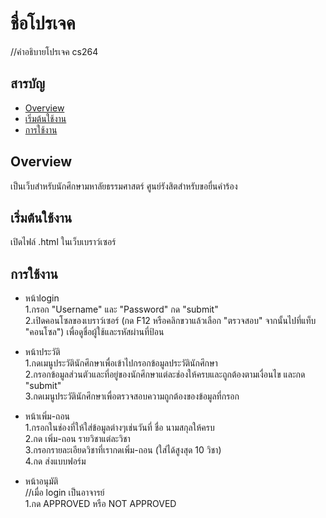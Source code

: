 # ชื่อโปรเจค
//คำอธิบายโปรเจค cs264

## สารบัญ
- [Overview](#Overview)
- [เริ่มต้นใช้งาน](#เริ่มต้นใช้งาน)
- [การใช้งาน](#การใช้งาน)

## Overview
เป็นเว็บสำหรับนักศึกษามหาลัยธรรมศาสตร์ ศูนย์รังสิตสำหรับขอยื่นคำร้อง

## เริ่มต้นใช้งาน
เปิดไฟล์ .html ในเว็บเบราว์เซอร์

## การใช้งาน
- หน้าlogin <br>
  1.กรอก "Username" และ "Password" กด "submit" <br>
  2.เปิดคอนโซลของเบราว์เซอร์ (กด F12 หรือคลิกขวาแล้วเลือก "ตรวจสอบ" จากนั้นไปที่แท็บ "คอนโซล") เพื่อดูชื่อผู้ใช้และรหัสผ่านที่ป้อน
  
- หน้าประวัติ <br>
  1.กดเมนูประวัตินักศึกษาเพื่อเข้าไปกรอกข้อมูลประวัตินักศึกษา <br>
  2.กรอกข้อมูลส่วนตัวและที่อยู่ของนักศึกษาแต่ละช่องให้ครบและถูกต้องตามเงื่อนไข และกด "submit" <br>
  3.กดเมนูประวัตินักศึกษาเพื่อตรวจสอบความถูกต้องของข้อมูลที่กรอก 

- หน้าเพิ่ม-ถอน <br>
    1.กรอกในช่องที่ให้ใส่ข้อมูลต่างๆเช่นวันที่ ชื่อ นามสกุลให้ครบ <br>
    2.กด เพิ่ม-ถอน รายวิชาแต่ละวิชา <br>
    3.กรอกรายละเอียดวิชาที่เรากดเพิ่ม-ถอน (ใส่ได้สูงสุด 10 วิชา) <br>
    4.กด ส่งแบบฟอร์ม

- หน้าอนุมัติ <br>
//เมื่อ login เป็นอาจารย์ <br>
   1.กด APPROVED หรือ NOT APPROVED









